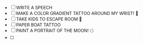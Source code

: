 - [ ] WRITE A SPEECH 
- [ ] MAKE A COLOR GRADIENT TATTOO AROUND MY WRIST! 🌈 
- [ ] TAKE KIDS TO ESCAPE ROOM 🧩 
- [ ] PAPER BOAT TATTOO 
- [ ] PAINT A PORTRAIT OF THE MOON! 🌕
- [ ] 